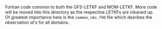 Fortran code common to both the GFS-LETKF and MOM-LETKF. More code will be moved into this directory as the respective LETKFs are cleaned up. Of greatest importance here is the `common_obs.f90` file which desribes the observation id's for all domains.